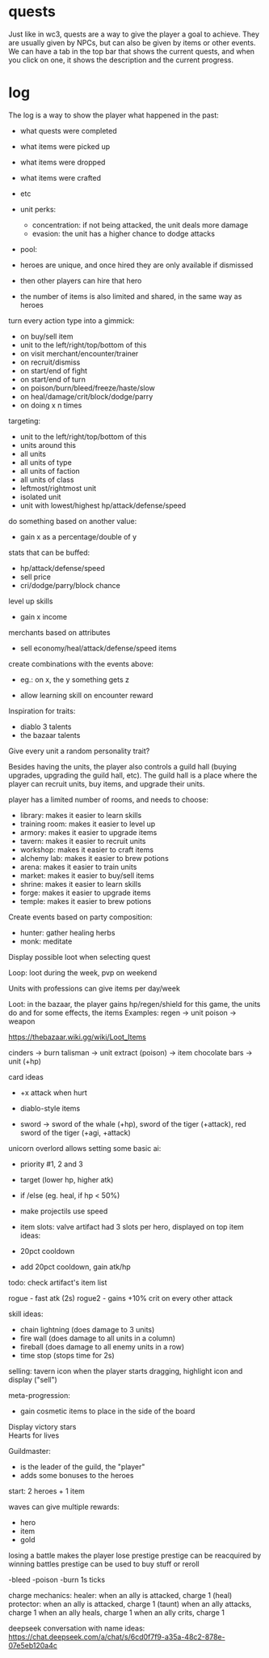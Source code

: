 # quests

Just like in wc3, quests are a way to give the player a goal to achieve. They
are usually given by NPCs, but can also be given by items or other events. We
can have a tab in the top bar that shows the current quests, and when you click
on one, it shows the description and the current progress.

# log

The log is a way to show the player what happened in the past:

- what quests were completed
- what items were picked up
- what items were dropped
- what items were crafted
- etc

- unit perks:
  - concentration: if not being attacked, the unit deals more damage
  - evasion: the unit has a higher chance to dodge attacks

- pool:
- heroes are unique, and once hired they are only available if dismissed
- then other players can hire that hero
- the number of items is also limited and shared, in the same way as heroes

turn every action type into a gimmick:

- on buy/sell item
- unit to the left/right/top/bottom of this
- on visit merchant/encounter/trainer
- on recruit/dismiss
- on start/end of fight
- on start/end of turn
- on poison/burn/bleed/freeze/haste/slow
- on heal/damage/crit/block/dodge/parry
- on doing x n times

targeting:

- unit to the left/right/top/bottom of this
- units around this
- all units
- all units of type
- all units of faction
- all units of class
- leftmost/rightmost unit
- isolated unit
- unit with lowest/highest hp/attack/defense/speed

do something based on another value:

- gain x as a percentage/double of y

stats that can be buffed:

- hp/attack/defense/speed
- sell price
- cri/dodge/parry/block chance

level up skills

- gain x income

merchants based on attributes

- sell economy/heal/attack/defense/speed items

create combinations with the events above:

- eg.: on x, the y something gets z

- allow learning skill on encounter reward

Inspiration for traits:

- diablo 3 talents
- the bazaar talents

Give every unit a random personality trait?

Besides having the units, the player also controls a guild hall (buying
upgrades, upgrading the guild hall, etc). The guild hall is a place where the
player can recruit units, buy items, and upgrade their units.

player has a limited number of rooms, and needs to choose:

- library: makes it easier to learn skills
- training room: makes it easier to level up
- armory: makes it easier to upgrade items
- tavern: makes it easier to recruit units
- workshop: makes it easier to craft items
- alchemy lab: makes it easier to brew potions
- arena: makes it easier to train units
- market: makes it easier to buy/sell items
- shrine: makes it easier to learn skills
- forge: makes it easier to upgrade items
- temple: makes it easier to brew potions

Create events based on party composition:

- hunter: gather healing herbs
- monk: meditate

Display possible loot when selecting quest

Loop: loot during the week, pvp on weekend

Units with professions can give items per day/week

Loot: in the bazaar, the player gains hp/regen/shield
for this game, the units do
and for some effects, the items
Examples:
regen -> unit
poison -> weapon

https://thebazaar.wiki.gg/wiki/Loot_Items

cinders -> burn
talisman -> unit
extract (poison) -> item
chocolate bars -> unit (+hp)

card ideas
- +x attack when hurt


- diablo-style items
- sword -> sword of the whale (+hp), sword of the tiger (+attack), red sword of the tiger (+agi, +attack)

unicorn overlord allows setting some basic ai:
- priority #1, 2 and 3
- target (lower hp, higher atk)
- if /else (eg. heal, if hp < 50%)

- make projectils use speed

- item slots: valve artifact had 3 slots per hero, displayed on top
item ideas:
- 20pct cooldown
- add 20pct cooldown, gain atk/hp

todo: check artifact's item list

rogue - fast atk (2s)
rogue2 - gains +10% crit on every other attack

skill ideas:
- chain lightning (does damage to 3 units)
- fire wall (does damage to all units in a column)
- fireball (does damage to all enemy units in a row)
- time stop (stops time for 2s)

selling: tavern icon
when the player starts dragging, highlight icon and display ("sell")

meta-progression:
- gain cosmetic items to place in the side of the board

Display victory stars  
Hearts for lives


Guildmaster:
- is the leader of the guild, the "player"
- adds some bonuses to the heroes


start: 2 heroes + 1 item

waves can give multiple rewards:
- hero
- item
- gold

losing a battle makes the player lose prestige
prestige can be reacquired by winning battles
prestige can be used to buy stuff or reroll

-bleed
-poison
-burn
1s ticks


charge mechanics:
healer: when an ally is attacked, charge 1 (heal)
protector: when an ally is attacked, charge 1 (taunt)
when an ally attacks, charge 1
when an ally heals, charge 1
when an ally crits, charge 1

deepseek conversation with name ideas:
https://chat.deepseek.com/a/chat/s/6cd0f7f9-a35a-48c2-878e-07e5eb120a4c